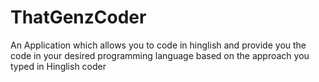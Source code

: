 # ThatGenzCoder
An Application which allows you to code in hinglish and provide you the code in your desired programming language based on the approach you typed in Hinglish coder

